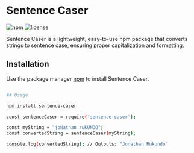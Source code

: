 # Sentence Caser

![npm](https://img.shields.io/npm/v/sentence-caser)
![license](https://img.shields.io/npm/l/sentence-caser)

Sentence Caser is a lightweight, easy-to-use npm package that converts strings to sentence case, ensuring proper capitalization and formatting.

## Installation

Use the package manager [npm](https://npmjs.com) to install Sentence Caser.

```sh

## Usage

npm install sentence-caser

const sentenceCaser = require('sentence-caser');

const myString = "joNathan ruKUNDO";
const convertedString = sentenceCaser(myString);

console.log(convertedString); // Outputs: "Jonathan Rukundo"
